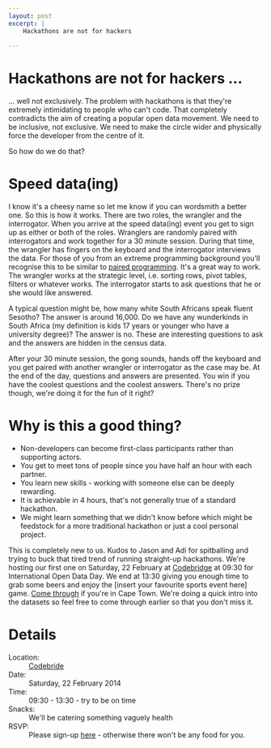 ```yaml
---
layout: post
excerpt: |
    Hackathons are not for hackers
    
---
```


Hackathons are not for hackers ...
==================================

... well not exclusively. The problem with hackathons is that they're extremely intimidating to people who can't code. That completely contradicts the aim of creating a popular open data movement. We need to be inclusive, not exclusive. We need to make the circle wider and physically force the developer from the centre of it. 

So how do we do that?

Speed data(ing)
===============

I know it's a cheesy name so let me know if you can wordsmith a better one. So this is how it works. There are two roles, the wrangler and the interrogator. When you arrive at the speed data(ing) event you get to sign up as either or both of the roles. Wranglers are randomly paired with interrogators and work together for a 30 minute session. During that time, the wrangler has fingers on the keyboard and the interrogator interviews the data. For those of you from an extreme programming background you'll recognise this to be similar to [paired programming](http://en.wikipedia.org/wiki/Pair_programming). It's a great way to work. The wrangler works at the strategic level, i.e. sorting rows, pivot tables, filters or whatever works. The interrogator starts to ask questions that he or she would like answered. 

A typical question might be, how many white South Africans speak fluent Sesotho? The answer is around 16,000. Do we have any wunderkinds in South Africa (my definition is kids 17 years or younger who have a university degree)? The answer is no. These are interesting questions to ask and the answers are hidden in the census data. 

After your 30 minute session, the gong sounds, hands off the keyboard and you get paired with another wrangler or interrogator as the case may be. At the end of the day, questions and answers are presented. You win if you have the coolest questions and the coolest answers. There's no prize though, we're doing it for the fun of it right?

Why is this a good thing?
=========================

- Non-developers can become first-class participants rather than supporting actors.
- You get to meet tons of people since you have half an hour with each partner.
- You learn new skills - working with someone else can be deeply rewarding.
- It is achievable in 4 hours, that's not generally true of a standard hackathon.
- We might learn something that we didn't know before which might be feedstock for a more traditional hackathon or just a cool personal project.

This is completely new to us. Kudos to Jason and Adi for spitballing and trying to buck that tired trend of running straight-up hackathons. We're hosting our first one on Saturday, 22 February at [Codebridge](http://www.codebridge.co.za) at 09:30 for International Open Data Day. We end at 13:30 giving you enough time to grab some beers and enjoy the [insert your favourite sports event here] game. [Come through](http://www.meetup.com/Code-for-South-Africa-Hackers/?scroll=true) if you're in Cape Town. We're doing a quick intro into the datasets so feel free to come through earlier so that you don't miss it.

Details
=======

<dl>
    <dt>Location:</dt><dd><a href="http://www.codebridge.co.za">Codebride</a></dd>
    <dt>Date:</dt><dd>Saturday, 22 February 2014</dd>
    <dt>Time:</dt><dd>09:30 - 13:30 - try to be on time</dd>
    <dt>Snacks:</dt><dd>We'll be catering something vaguely health</dd>
    <dt>RSVP:</dt><dd>Please sign-up <a href="http://www.meetup.com/Code-for-South-Africa-Hackers/events/165007242/">here</a> - otherwise there won't be any food for you.</dd>
</dl>

